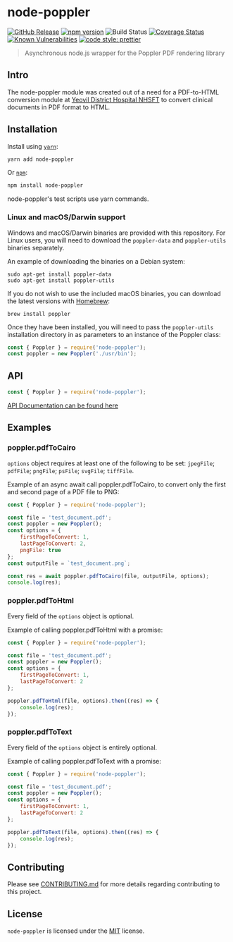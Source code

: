 # node-poppler

[![GitHub Release](https://img.shields.io/github/release/Fdawgs/node-poppler.svg)](https://github.com/Fdawgs/node-poppler/releases/latest/) [![npm version](https://img.shields.io/npm/v/node-poppler)](https://www.npmjs.com/package/node-poppler) ![Build Status](https://github.com/Fdawgs/node-poppler/workflows/CI/badge.svg?branch=master) [![Coverage Status](https://coveralls.io/repos/github/Fdawgs/node-poppler/badge.svg?branch=master)](https://coveralls.io/github/Fdawgs/node-poppler?branch=master) [![Known Vulnerabilities](https://snyk.io/test/github/Fdawgs/node-poppler/badge.svg)](https://snyk.io/test/github/Fdawgs/node-poppler) [![code style: prettier](https://img.shields.io/badge/code_style-prettier-ff69b4.svg?style=flat-square)](https://github.com/prettier/prettier)

> Asynchronous node.js wrapper for the Poppler PDF rendering library

## Intro

The node-poppler module was created out of a need for a PDF-to-HTML conversion module at [Yeovil District Hospital NHSFT](https://yeovilhospital.co.uk/) to convert clinical documents in PDF format to HTML.

## Installation

Install using [`yarn`](https://yarnpkg.com/en/package/node-poppler):

```bash
yarn add node-poppler
```

Or [`npm`](https://www.npmjs.com/package/node-poppler):

```bash
npm install node-poppler
```

node-poppler's test scripts use yarn commands.

### Linux and macOS/Darwin support

Windows and macOS/Darwin binaries are provided with this repository.
For Linux users, you will need to download the `poppler-data` and `poppler-utils` binaries separately.

An example of downloading the binaries on a Debian system:

```
sudo apt-get install poppler-data
sudo apt-get install poppler-utils
```

If you do not wish to use the included macOS binaries, you can download the latest versions with [Homebrew](https://brew.sh/):

```
brew install poppler
```

Once they have been installed, you will need to pass the `poppler-utils` installation directory in as parameters to an instance of the Poppler class:

```js
const { Poppler } = require('node-poppler');
const poppler = new Poppler('./usr/bin');
```

## API

```js
const { Poppler } = require('node-poppler');
```

[API Documentation can be found here](https://github.com/Fdawgs/node-poppler/blob/master/API.md)

## Examples

### poppler.pdfToCairo

`options` object requires at least one of the following to be set: `jpegFile`; `pdfFile`; `pngFile`; `psFile`; `svgFile`; `tiffFile`.

Example of an async await call poppler.pdfToCairo, to convert only the first and second page of a PDF file to PNG:

```js
const { Poppler } = require('node-poppler');

const file = 'test_document.pdf';
const poppler = new Poppler();
const options = {
	firstPageToConvert: 1,
	lastPageToConvert: 2,
	pngFile: true
};
const outputFile = `test_document.png`;

const res = await poppler.pdfToCairo(file, outputFile, options);
console.log(res);
```

### poppler.pdfToHtml

Every field of the `options` object is optional.

Example of calling poppler.pdfToHtml with a promise:

```js
const { Poppler } = require('node-poppler');

const file = 'test_document.pdf';
const poppler = new Poppler();
const options = {
	firstPageToConvert: 1,
	lastPageToConvert: 2
};

poppler.pdfToHtml(file, options).then((res) => {
	console.log(res);
});
```

### poppler.pdfToText

Every field of the `options` object is entirely optional.

Example of calling poppler.pdfToText with a promise:

```js
const { Poppler } = require('node-poppler');

const file = 'test_document.pdf';
const poppler = new Poppler();
const options = {
	firstPageToConvert: 1,
	lastPageToConvert: 2
};

poppler.pdfToText(file, options).then((res) => {
	console.log(res);
});
```

## Contributing

Please see [CONTRIBUTING.md](https://github.com/Fdawgs/node-poppler/blob/master/CONTRIBUTING.md) for more details regarding contributing to this project.

## License

`node-poppler` is licensed under the [MIT](https://github.com/Fdawgs/node-poppler/blob/master/LICENSE) license.
